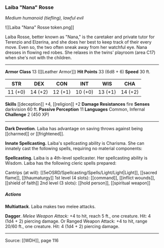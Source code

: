 ### Laiba "Nana" Rosse
_Medium humanoid (tiefling), lawful evil_

![[Laiba "Nana" Rosse token.png]]

Laiba Rosse, better known as "Nana," is the caretaker and private tutor for Terenzio and Elzerina, and she does her best to keep track of their every move. Even so, the two often sneak away from her watchful eye. Nana dresses in flowing red robes. She relaxes in the twins' playroom (area C17) when she's not with the children.






---

**Armor Class** 13 ([[Leather Armor]])
**Hit Points** 33 (6d8 + 6)
**Speed** 30 ft.

| STR     | DEX     | CON     | INT     | WIS     | CHA     |
|---------|---------|---------|---------|---------|---------|
| 11 (+0) | 14 (+2) | 12 (+1) | 10 (+0) | 13 (+1) | 14 (+2) |

**Skills** [[deception]] +4, [[religion]] +2
**Damage Resistances** fire
**Senses** darkvision 60 ft.
**Passive Perception** 11
**Languages** Common, Infernal
**Challenge** 2 (450 XP)

---

**Dark Devotion**. Laiba has advantage on saving throws against being [[charmed]] or [[frightened]].

**Innate Spellcasting.** Laiba's spellcasting ability is Charisma. She can innately cast the following spells, requiring no material components:

**Spellcasting.** Laiba is a 4th-level spellcaster. Her spellcasting ability is Wisdom. Laiba has the following cleric spells prepared:

Cantrips (at will): [[5eOSRD/Spellcasting/Spells/Light/Light|Light]], [[sacred flame]], [[thaumaturgy]]
1st level (4 slots): [[command]], [[inflict wounds]], [[shield of faith]]
2nd level (3 slots): [[hold person]], [[spiritual weapon]]

##### Actions
**Multiattack**. Laiba makes two melee attacks.

**Dagger**. _Melee Weapon Attack:_ +4 to hit, reach 5 ft., one creature. Hit: 4 (1d4 + 2) piercing damage. Or Ranged Weapon Attack: +4 to hit, range 20/60 ft., one creature. Hit: 4 (1d4 + 2) piercing damage.


---

Source: [[WDH]], page 116